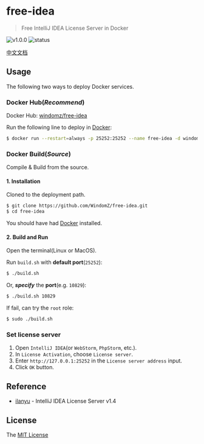 # free-idea

> Free IntelliJ IDEA License Server in Docker

![v1.0.0](https://img.shields.io/badge/version-v1.0.0-blue.svg)
![status](https://img.shields.io/badge/status-stable-green.svg)

[中文文档](https://github.com/WindomZ/free-idea/blob/master/README_Ch-zh.md#readme)

## Usage

The following two ways to deploy Docker services.

### Docker Hub(_Recommend_)

Docker Hub: [windomz/free-idea](https://hub.docker.com/r/windomz/free-idea/)

Run the following line to deploy in [Docker](https://docs.docker.com/): 

```bash
$ docker run --restart=always -p 25252:25252 --name free-idea -d windomz/free-idea
```

### Docker Build(_Source_)

Compile & Build from the source.

#### 1. Installation

Cloned to the deployment path.

```bash
$ git clone https://github.com/WindomZ/free-idea.git
$ cd free-idea
```

You should have had [Docker](https://docs.docker.com/) installed.

#### 2. Build and Run

Open the terminal(Linux or MacOS).

Run `build.sh` with **default port**(`25252`): 
```bash
$ ./build.sh
```

Or, _**specify**_ the **port**(e.g. `10829`): 
```bash
$ ./build.sh 10829
```

If fail, can try the `root` role: 
```bash
$ sudo ./build.sh
```

### Set license server

1. Open `IntelliJ IDEA`(or `WebStorm`, `PhpStorm`, etc.).
1. In `License Activation`, choose `License server`.
1. Enter `http://127.0.0.1:25252` in the `License server address` input.
1. Click `OK` button.

## Reference

- [ilanyu](http://www.lanyus.com/) - IntelliJ IDEA License Server v1.4

## License

The [MIT License](https://github.com/WindomZ/free-idea/blob/master/LICENSE)
